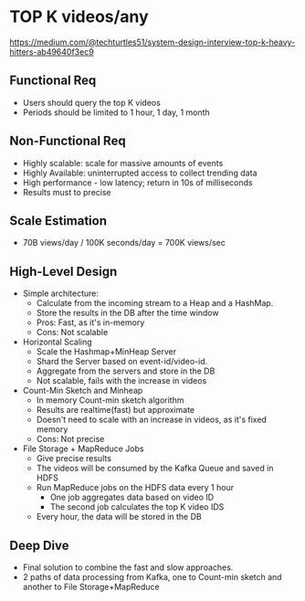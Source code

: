 # TOP K videos/any

https://medium.com/@techturtles51/system-design-interview-top-k-heavy-hitters-ab49640f3ec9

## Functional Req
- Users should query the top K videos
- Periods should be limited to 1 hour, 1 day, 1 month

## Non-Functional Req
- Highly scalable: scale for massive amounts of events
- Highly Available: uninterrupted access to collect trending data
- High performance - low latency; return in 10s of milliseconds
- Results must to precise

## Scale Estimation
- 70B views/day / 100K seconds/day = 700K views/sec


## High-Level Design
- Simple architecture:
  - Calculate from the incoming stream to a Heap and a HashMap.
  - Store the results in the DB after the time window
  - Pros: Fast, as it's in-memory
  - Cons: Not scalable
- Horizontal Scaling
  - Scale the Hashmap+MinHeap Server
  - Shard the Server based on event-id/video-id.
  - Aggregate from the servers and store in the DB
  - Not scalable, fails with the increase in videos
- Count-Min Sketch and Minheap
  - In memory Count-min sketch algorithm
  - Results are realtime(fast) but approximate
  - Doesn't need to scale with an increase in videos, as it's fixed memory
  - Cons: Not precise
- File Storage + MapReduce Jobs
  - Give precise results
  - The videos will be consumed by the Kafka Queue and saved in HDFS
  - Run MapReduce jobs on the HDFS data every 1 hour
    - One job aggregates data based on video ID
    - The second job calculates the top K video IDS
  - Every hour, the data will be stored in the DB

## Deep Dive

- Final solution to combine the fast and slow approaches.
- 2 paths of data processing from Kafka, one to Count-min sketch and another to File Storage+MapReduce 

